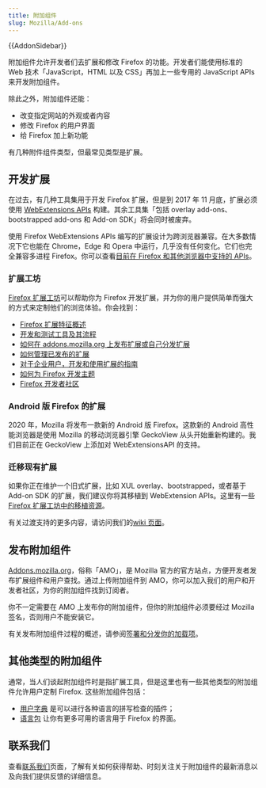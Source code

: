 ```yaml
---
title: 附加组件
slug: Mozilla/Add-ons
---
```


{{AddonSidebar}}

附加组件允许开发者们去扩展和修改 Firefox 的功能。开发者们能使用标准的 Web 技术「JavaScript，HTML 以及 CSS」再加上一些专用的 JavaScript APIs 来开发附加组件。

除此之外，附加组件还能：

- 改变指定网站的外观或者内容
- 修改 Firefox 的用户界面
- 给 Firefox 加上新功能

有几种附件组件类型，但最常见类型是扩展。

## 开发扩展

在过去，有几种工具集用于开发 Firefox 扩展，但是到 2017 年 11 月底，扩展必须使用 [WebExtensions APIs](/zh-CN/docs/Add-ons/WebExtensions) 构建。其余工具集「包括 overlay add-ons、bootstrapped add-ons 和 Add-on SDK」将会同时被废弃。

使用 Firefox WebExtensions APIs 编写的扩展设计为跨浏览器兼容。在大多数情况下它也能在 Chrome，Edge 和 Opera 中运行，几乎没有任何变化。它们也完全兼容多进程 Firefox。你可以查看[目前在 Firefox 和其他浏览器中支持的 APIs](/zh-CN/Add-ons/WebExtensions/Browser_support_for_JavaScript_APIs)。

### 扩展工坊

[Firefox 扩展工坊](https://extensionworkshop.com)可以帮助你为 Firefox 开发扩展，并为你的用户提供简单而强大的方式来定制他们的浏览体验。你会找到：

- [Firefox 扩展特征概述](https://extensionworkshop.com/#about)
- [开发和测试工具及其流程](https://extensionworkshop.com/documentation/develop/)
- [如何在 addons.mozilla.org 上发布扩展或自己分发扩展](https://extensionworkshop.com/documentation/publish/)
- [如何管理已发布的扩展](https://extensionworkshop.com/documentation/manage/)
- [对于企业用户，开发和使用扩展的指南](https://extensionworkshop.com/documentation/enterprise/)
- [如何为 Firefox 开发主题](https://extensionworkshop.com/documentation/themes/)
- [Firefox 开发者社区](https://extensionworkshop.com/community/)

### Android 版 Firefox 的扩展

2020 年，Mozilla 将发布一款新的 Android 版 Firefox。这款新的 Android 高性能浏览器是使用 Mozilla 的移动浏览器引擎 GeckoView 从头开始重新构建的。我们目前正在 GeckoView 上添加对 WebExtensionsAPI 的支持。

### 迁移现有扩展

如果你正在维护一个旧式扩展，比如 XUL overlay、bootstrapped，或者基于 Add-on SDK 的扩展，我们建议你将其移植到 WebExtension APIs。这里有一些[Firefox 扩展工坊中的移植资源](https://extensionworkshop.com/documentation/develop/porting-a-legacy-firefox-extension/)。

有关过渡支持的更多内容，请访问我们的[wiki 页面](https://wiki.mozilla.org/Add-ons/developer/communication)。

## 发布附加组件

[Addons.mozilla.org](https://addons.mozilla.org)，俗称「AMO」，是 Mozilla 官方的官方站点，方便开发者发布扩展组件和用户查找。通过上传附加组件到 AMO，你可以加入我们的用户和开发者社区，为你的附加组件找到订阅者。

你不一定需要在 AMO 上发布你的附加组件，但你的附加组件必须要经过 Mozilla 签名，否则用户不能安装它。

有关发布附加组件过程的概述，请参阅[签署和分发你的加载项](https://extensionworkshop.com/documentation/publish/signing-and-distribution-overview/)。

## 其他类型的附加组件

通常，当人们谈起附加组件时是指扩展工具，但是这里也有一些其他类型的附加组件允许用户定制 Firefox. 这些附加组件包括：

- [用户字典](/zh-CN/docs/Mozilla/Creating_a_spell_check_dictionary_add-on) 是可以进行各种语言的拼写检查的插件；
- [语言包](https://support.mozilla.org/kb/use-firefox-interface-other-languages-language-pack) 让你有更多可用的语言用于 Firefox 的界面。

## 联系我们

查看[联系我们](/zh-CN/docs/Mozilla/Add-ons/Contact_us)页面，了解有关如何获得帮助、时刻关注关于附加组件的最新消息以及向我们提供反馈的详细信息。

